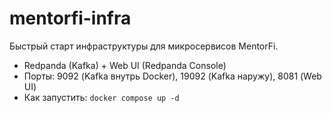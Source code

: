 # mentorfi-infra

Быстрый старт инфраструктуры для микросервисов MentorFi.
- Redpanda (Kafka) + Web UI (Redpanda Console)
- Порты: 9092 (Kafka внутрь Docker), 19092 (Kafka наружу), 8081 (Web UI)
- Как запустить: `docker compose up -d`